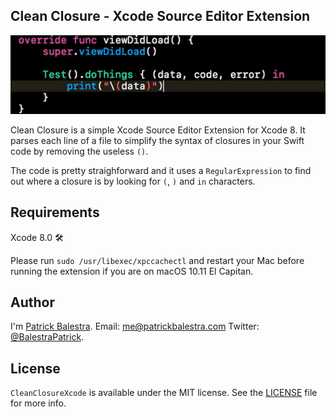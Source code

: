 ## Clean Closure - Xcode Source Editor Extension

<p align="center"><img src ="demo.gif" width="600px"/></p>


Clean Closure is a simple Xcode Source Editor Extension for Xcode 8. It parses each line of a file to simplify the syntax of closures in your Swift code by removing the useless `()`.

The code is pretty straighforward and it uses a `RegularExpression` to find out where a closure is by looking for `(`,  `)` and  `in` characters.

## Requirements
Xcode 8.0 🛠

Please run `sudo /usr/libexec/xpccachectl` and restart your Mac before running the extension if you are on macOS 10.11 El Capitan.

## Author

I'm [Patrick Balestra](http://www.patrickbalestra.com).
Email: [me@patrickbalestra.com](mailto:me@patrickbalestra.com)
Twitter: [@BalestraPatrick](http://twitter.com/BalestraPatrick).

## License

`CleanClosureXcode` is available under the MIT license. See the [LICENSE](LICENSE) file for more info.
